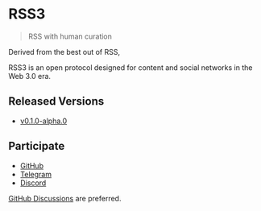 # RSS3

> RSS with human curation

Derived from the best out of RSS,

RSS3 is an open protocol designed for content and social networks in the Web 3.0 era.

## Released Versions

- [v0.1.0-alpha.0](https://github.com/NaturalSelectionLabs/RSS3/blob/master/versions/v0.1.0-alpha.0.md)

## Participate

- [GitHub](https://github.com/NaturalSelectionLabs/RSS3)
- [Telegram](https://bit.ly/3e6FZoV)
- [Discord](https://bit.ly/3aSYvPA)

[GitHub Discussions](https://github.com/NaturalSelectionLabs/RSS3/discussions) are preferred.